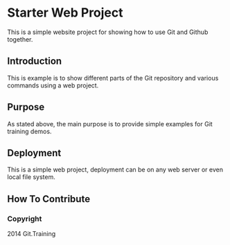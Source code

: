 # Starter Web Project
This is a simple website project for showing how to use Git and Github together.
## Introduction
This is example is to show different parts of the Git repository and various commands using a web project.
## Purpose
As stated above, the main purpose is to provide simple examples for Git training demos.
## Deployment
This is a simple web project, deployment can be on any web server or even local file system.
## How To Contribute
### Copyright
2014 Git.Training


